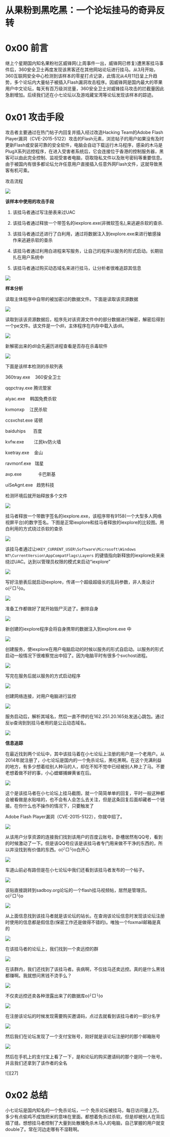 # 从果粉到黑吃黑：一个论坛挂马的奇异反转

0x00 前言
=====

继上个星期国内知名果粉社区威锋网(上周事件一出，威锋网已修复)遭黑客挂马事件后，360安全卫士再度发现该黑客还在其他网站论坛进行挂马。从3月开始，360互联网安全中心检测到该样本的零星打点记录，此情况从4月11日呈上升趋势，多个论坛内大量帖子被插入Flash漏洞攻击程序。因威锋网是国内最大的苹果用户中文论坛，每天有百万级浏览量，360安全卫士对威锋挂马攻击的拦截量因此急剧增加。后续我们还在小七论坛以及游戏藏宝湾等论坛发现该样本的踪迹。

0x01 攻击手段
=====

攻击者主要通过在热门帖子内回复并插入经过改造Hacking Team的Adobe Flash Player漏洞（CVE-2015-5122）攻击的Flash元素，浏览帖子的用户如果没有及时更新Flash或安装可靠的安全软件，电脑会自动下载运行木马程序，感染的木马是PlugX系列远控程序，在进入受害者系统后，它会连接位于香港的控制服务器，黑客可以由此完全控制、监视受害者电脑，窃取隐私文件以及账号密码等重要信息。由于被国内有很多都论坛允许任意用户直接插入任意外网Flash文件，这就导致黑客有机可乘。

攻击流程

![](http://drops.javaweb.org/uploads/images/b89756a76ba9180e9268f975ba66db021ece9901.jpg)

**该样本中使用的攻击手段**

1.  该挂马者通过写注册表来过UAC
    
2.  该挂马者通过释放一个带签名的iexplore.exe(非微软签名),来逃避杀软的查杀.
    
3.  该挂马者通过还进行了白利用，通过将数据注入到explore.exe来进行敏感操作来逃避杀软的查杀
    
4.  该挂马者通过利用白进程来写服务，让自己的程序以服务的形式启动。长期驻扎在用户系统中
    
5.  该挂马者通过购买动态域名来进行挂马，让分析者很难追踪其信息
    

![](http://drops.javaweb.org/uploads/images/9edb95f8c7863b404cc8af642d06b7ef80c062e4.jpg)

**样本分析**

读取主体程序中自带的被加密过的数据文件。下面是读取该资源数据

![](http://drops.javaweb.org/uploads/images/5d8e68eef1b82c5b4ad7e6aed391094488ef823d.jpg)

读取到该该资源数据后，程序先对该资源文件中的部分数据进行解密，解密后得到一个pe文件。该文件是一个dll，主体程序在内存中载入该dll。

![](http://drops.javaweb.org/uploads/images/3686c49e997a6052f2d0560caf9b0ee03fcf827d.jpg)

新解密出来的dll会先遍历进程查看是否存在杀毒软件

![](http://drops.javaweb.org/uploads/images/db30d6dd9ab50940f735bd14fad1ec44c9d5c11a.jpg)

下面是该样本检测的杀软列表

360tray.exe    360安全卫士

qqpctray.exe 腾讯管家

alyac.exe    韩国免费杀软

kvmonxp    江民杀软

ccsvchst.exe 诺顿

baiduhips      百度

kvfw.exe        江民kv防火墙

kxetray.exe    金山

ravmonf.exe   瑞星

avp.exe             卡巴斯基

uiSeAgnt.exe   趋势科技

检测环境后就开始释放多个文件

![](http://drops.javaweb.org/uploads/images/d34d2b42a75cb39b9eb59daf14b293fa08fbef83.jpg)

挂马者释放一个带数字签名的iexplore.exe，该程序带有9158(一个大型多人网络视屏平台)的数字签名。下图是正常iexplore和挂马者释放的iexplore的比较图。用白利用的方式绕过杀软的查杀

![](http://drops.javaweb.org/uploads/images/0891fe3b3345c3cfc72eb0468ae763786b2a502c.jpg)

该挂马者通过让`HKEY_CURRENT_USER\Software\Microsoft\Windows NT\CurrentVersion\AppCompatFlags\Layers` 的键值指向新释放的iexplore处来来绕过UAC。达到以管理员权限的模式来启动“iexplore”

![](http://drops.javaweb.org/uploads/images/9528a6e134d805551bba4dc1c836176ad1be2f48.jpg)

写好注册表后就启动iexplore，传递一个超级超级长的乱码参数，非人类设计o(╯□╰)o。

![](http://drops.javaweb.org/uploads/images/50c5666733d9715aad0ef2c144bb9299fd163720.jpg)

准备工作都做好了就开始毁尸灭迹了。删除自身

![](http://drops.javaweb.org/uploads/images/401643d1559130ab974cbc102c1246fd1ca10db8.jpg)

新创建的iexplore程序会将自身携带的数据注入到explore.exe 中

![](http://drops.javaweb.org/uploads/images/4c2b316a141572aad3af092ed0469260584ec64c.jpg)

创建服务，使iexplore在用户电脑启动的时候以服务的形式自启动。以服务的形式启动一般情况下很难察觉出中招了。因为电脑平时有很多个svchost进程。

![](http://drops.javaweb.org/uploads/images/08047087815b00c8644d59e45773c28ad5a652e9.jpg)

写完在服务后就以服务的方式启动程序

![](http://drops.javaweb.org/uploads/images/36de91861ed2b49d8b375c0b580aa0ab24b9e1f4.jpg)

创建网络连接，对用户电脑进行监控

![](http://drops.javaweb.org/uploads/images/e7aa9ae06d71914395e5b61ad97610c613c4a2a7.jpg)

服务启动后，解析其域名，然后一直不停的在162.251.20.165处发送心跳包。通过反ip查询到到挂马者用的是公云动态域名。

![](http://drops.javaweb.org/uploads/images/1ceda1c1c54f22f775aa4d34318e2e34edfa0b53.jpg)

**信息追踪**

在最近找到两个论坛中，其中该挂马着在小七论坛上注册的用户是一个老用户。从2014年就注册了，小七论坛是国内的一个免杀论坛，黑吃黑啊。在这个充满利益的地方，有多少想着给别人种马的人，却在不知不觉中已经被别人种上了马。不要老想着做不好的事，小心螳螂捕蝉黄雀在后。

![](http://drops.javaweb.org/uploads/images/c766e70329e32d77d2642bb8c40168d6304c5596.jpg)

这个是该挂马者在小七论坛上挂马截图，就一个简简单单的回复，平时一般这种都会被看做是水贴啥的，也不会有人会怎么去关注，但是这条回复后面却藏者一个链接。在你什么也不操作的情况下，只要触发了

Adobe Flash Player漏洞（CVE-2015-5122），你就中招了。

![](http://drops.javaweb.org/uploads/images/d4e2ed2463c47829cbddbb3d0f8c6fac221b41b3.jpg)

从该用户分享资源的连接我们找到该用户的百度云账号。卧槽居然有QQ号，看到的时候激动了一下。但是该QQ号应该是该挂马者专门用来做不干净的东西的，所以并没找到有价值的东西。o(╯□╰)o白开心

![](http://drops.javaweb.org/uploads/images/b1d719deafa5e97e5cd39f62bbb5825a519a4a35.jpg)

车道山前必有路但是在小七论坛中我们还看到该挂马者发布的一个帖子。

![](http://drops.javaweb.org/uploads/images/90cf78d7588a2168b0b0eb61816adf1571b2ef17.jpg)

该贴直接跳转到sadboy.org论坛的一个flash挂马视频帖，居然是管理员。o(╯□╰)o

![](http://drops.javaweb.org/uploads/images/fe40fb8191ad05ff2c1c3857d2f329ffbfd690a2.jpg)

从上面信息找到该挂马者就是该论坛的站长。在查询该论坛信息时发现该论坛注册时使用的信息都是假信息(保密工作还是做得不错的)。唯独一个foxmail邮箱是真的

![](http://drops.javaweb.org/uploads/images/509016a1ee955fb092529a2cf94a86108c2a5b5c.jpg)

在该挂马者的论坛上，我们找到一个卖远控的群

![](http://drops.javaweb.org/uploads/images/f22ff6c452e94becf0717c64b1b084dd57aba594.jpg)

在该群内，我们还找到了该挂马者。丧病啊，不仅挂马还卖远控。真的是什么黑钱都赚啊。我就想问黑钱不烫手么？

![](http://drops.javaweb.org/uploads/images/7d6efaccf7520cf4f658e33ef675d7b17c785a6c.jpg)

不仅卖远控还卖各种泄露出来了的数据库o(╯□╰)o

![](http://drops.javaweb.org/uploads/images/ee6105dcd25e0fa31d6f2f35972ff9f5232c547a.jpg)

在注册该论坛的时候发现需要购买邀请码，点过去就看到该挂马者的一部分名字

![](http://drops.javaweb.org/uploads/images/9e98ca027ee9ce97f8563c78503b68f43a9352db.jpg)

然后我们在论坛发现了一个支付宝账号，刚好就是该论坛注册时的那个邮箱账号

![](http://drops.javaweb.org/uploads/images/33e6d23c940b5d2be0a902a717a8d9782ac9643d.jpg)

然后在手机上的支付宝上看了一下，是和论坛的购买邀请码的那个是同一个账号。并且我们还拿到了该作者的全名

![][27]

0x02 总结
=====

小七论坛是国内知名的一个免杀论坛，一个 免杀论坛被挂马，每日访问量上万。多少有点偷鸡不成蚀把米的意味在里面。都想着免杀过杀软。但是却被别人在背后插了缝。想想挂马者控制了大量到处散播免杀木马人的电脑，自己掌握的用户就变double了。常在河边走哪有不湿鞋啊。